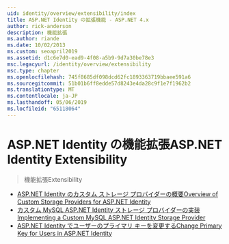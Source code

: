 ```yaml
---
uid: identity/overview/extensibility/index
title: ASP.NET Identity の拡張機能 - ASP.NET 4.x
author: rick-anderson
description: 機能拡張
ms.author: riande
ms.date: 10/02/2013
ms.custom: seoapril2019
ms.assetid: d1c6e7d0-ead9-4f08-a5b9-9d7a30be78e3
msc.legacyurl: /identity/overview/extensibility
msc.type: chapter
ms.openlocfilehash: 745f8685df098dcd62fc1893363719bbaee591a6
ms.sourcegitcommit: 51b01b6ff8edde57d8243e4da28c9f1e7f1962b2
ms.translationtype: MT
ms.contentlocale: ja-JP
ms.lasthandoff: 05/06/2019
ms.locfileid: "65118064"
---
```

# <a name="aspnet-identity-extensibility"></a><span data-ttu-id="05a68-103">ASP.NET Identity の機能拡張</span><span class="sxs-lookup"><span data-stu-id="05a68-103">ASP.NET Identity Extensibility</span></span>

> <span data-ttu-id="05a68-104">機能拡張</span><span class="sxs-lookup"><span data-stu-id="05a68-104">Extensibility</span></span>

- [<span data-ttu-id="05a68-105">ASP.NET Identity のカスタム ストレージ プロバイダーの概要</span><span class="sxs-lookup"><span data-stu-id="05a68-105">Overview of Custom Storage Providers for ASP.NET Identity</span></span>](overview-of-custom-storage-providers-for-aspnet-identity.md)
- [<span data-ttu-id="05a68-106">カスタム MySQL ASP.NET Identity ストレージ プロバイダーの実装</span><span class="sxs-lookup"><span data-stu-id="05a68-106">Implementing a Custom MySQL ASP.NET Identity Storage Provider</span></span>](implementing-a-custom-mysql-aspnet-identity-storage-provider.md)
- [<span data-ttu-id="05a68-107">ASP.NET Identity でユーザーのプライマリ キーを変更する</span><span class="sxs-lookup"><span data-stu-id="05a68-107">Change Primary Key for Users in ASP.NET Identity</span></span>](change-primary-key-for-users-in-aspnet-identity.md)
